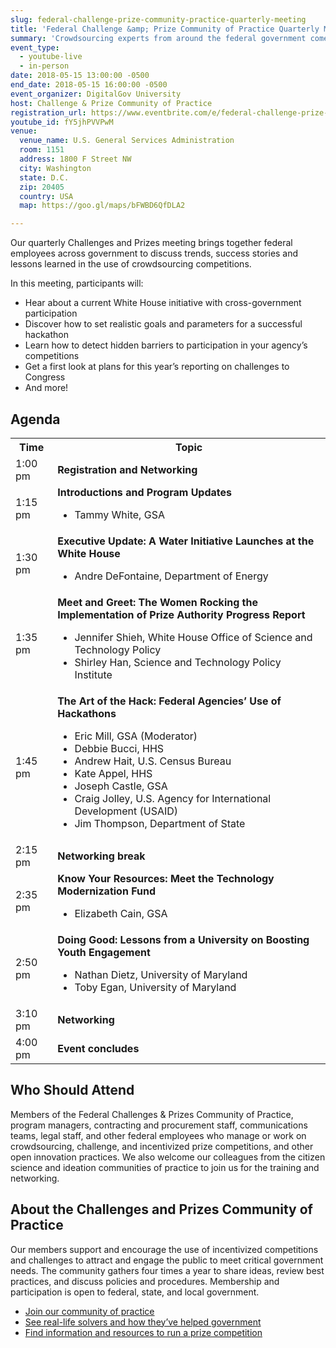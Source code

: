 ```yaml
---
slug: federal-challenge-prize-community-practice-quarterly-meeting
title: 'Federal Challenge &amp; Prize Community of Practice Quarterly Meeting'
summary: 'Crowdsourcing experts from around the federal government come together to discuss trends, success stories and lessons learned in the use of competitions.'
event_type: 
  - youtube-live
  - in-person
date: 2018-05-15 13:00:00 -0500
end_date: 2018-05-15 16:00:00 -0500
event_organizer: DigitalGov University
host: Challenge & Prize Community of Practice
registration_url: https://www.eventbrite.com/e/federal-challenge-prize-community-of-practice-quarterly-meeting-registration-45447663184
youtube_id: fY5jhPVVPwM
venue: 
  venue_name: U.S. General Services Administration
  room: 1151
  address: 1800 F Street NW
  city: Washington
  state: D.C.
  zip: 20405
  country: USA
  map: https://goo.gl/maps/bFWBD6QfDLA2

---
```


Our quarterly Challenges and Prizes meeting brings together federal employees across government to discuss trends, success stories and lessons learned in the use of crowdsourcing competitions.

In this meeting, participants will:

- Hear about a current White House initiative with cross-government participation
- Discover how to set realistic goals and parameters for a successful hackathon
- Learn how to detect hidden barriers to participation in your agency’s competitions
- Get a first look at plans for this year’s reporting on challenges to Congress
- And more!

## Agenda

<table>
  <tr>
    <th>Time</th>
    <th>Topic</th>
  </tr>
  <tr>
    <td>1:00 pm</td>
    <td><strong>Registration and Networking</strong></td>
  </tr>
  <tr>
    <td>1:15 pm</td>
    <td><strong>Introductions and Program Updates</strong><ul><li>Tammy White, GSA</li></ul></td>
  </tr>
   <tr>
    <td>1:30 pm</td>
    <td><strong>Executive Update: A Water Initiative Launches at the White House</strong><ul><li>Andre DeFontaine, Department of Energy </li></ul></td>
  </tr>
  <tr>
    <td>1:35 pm</td>
    <td><strong>Meet and Greet: The Women Rocking the Implementation of Prize Authority Progress Report </strong><ul><li>Jennifer Shieh, White House Office of Science and Technology Policy</li><li>Shirley Han, Science and Technology Policy Institute</li></ul></td>
  </tr>
  <tr>
    <td>1:45 pm</td>
    <td><strong>The Art of the Hack: Federal Agencies’ Use of Hackathons</strong><ul><li>Eric Mill, GSA (Moderator)</li><li>Debbie Bucci, HHS</li><li>Andrew Hait, U.S. Census Bureau</li><li>Kate Appel, HHS</li><li>Joseph Castle, GSA</li><li>Craig Jolley, U.S. Agency for International Development (USAID)</li><li>Jim Thompson, Department of State</li></ul></td>
  </tr>
  <tr>
    <td>2:15 pm</td>
    <td><strong>Networking break</strong></td>
  </tr>
  <tr>
    <td>2:35 pm</td>
    <td><strong>Know Your Resources: Meet the Technology Modernization Fund</strong><ul><li>Elizabeth Cain, GSA</li></ul></td>
  </tr>
  <tr>
    <td>2:50 pm</td>
    <td><strong>Doing Good: Lessons from a University on Boosting Youth Engagement</strong><ul><li>Nathan Dietz, University of Maryland</li><li>Toby Egan, University of Maryland</li></ul></td>
  </tr>
  <tr>
    <td>3:10 pm</td>
    <td><strong>Networking</strong></td>
  </tr>
<tr>
    <td>4:00 pm</td>
  <td><strong>Event concludes</strong></td>
  </tr>
</table>


## Who Should Attend  

Members of the Federal Challenges & Prizes Community of Practice, program managers, contracting and procurement staff, communications teams, legal staff, and other federal employees who manage or work on crowdsourcing, challenge, and incentivized prize competitions, and other open innovation practices. We also welcome our colleagues from the citizen science and ideation communities of practice to join us for the training and networking.


## About the Challenges and Prizes Community of Practice

Our members support and encourage the use of incentivized competitions and challenges to attract and engage the public to meet critical government needs. The community gathers four times a year to share ideas, review best practices, and discuss policies and procedures. Membership and participation is open to federal, state, and local government.

- [Join our community of practice](https://www.digitalgov.gov/communities/challenges-prizes/)
- [See real-life solvers and how they’ve helped government](https://www.challenge.gov/prizewire/)
- [Find information and resources to run a prize competition](https://www.challenge.gov/toolkit/)


